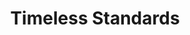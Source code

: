 ---
ee_id_thing: '106'
site: '1'
type: '2'
inv_num: 2011-082
url: 2011-082-timeless-standards
title: Timeless Standards
year: '2011'
display_year: '2011'
medium: Inkjet on canvas
dims: 56 x 40 inches
pitch: "​Scan of a Lacoste shirt."
ps: ''
live_url: ''
related: ''
youtube: ''
related_code: ''
imgs: timeless-standards-2011-082-full-cropped-database-KA.jpg
subheading: ''
download: ''
add_credit: ''
commission: ''
layout: things-i-made
---